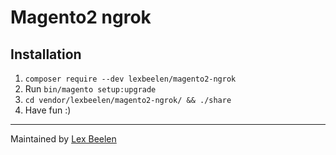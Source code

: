 # Magento2 ngrok

## Installation

1. `composer require --dev lexbeelen/magento2-ngrok`
2. Run `bin/magento setup:upgrade`
3. `cd vendor/lexbeelen/magento2-ngrok/ && ./share`
4. Have fun :)
---

Maintained by [Lex Beelen](https://www.lexbeelen.nl/)
